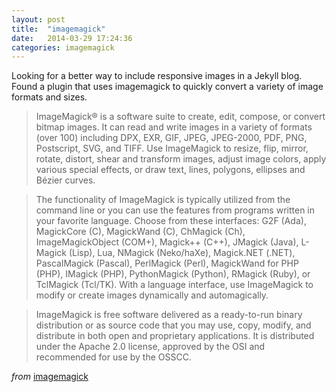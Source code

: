 ```yaml
---
layout: post
title:  "imagemagick"
date:   2014-03-29 17:24:36
categories: imagemagick
---
```

Looking for a better way to include responsive images in a Jekyll blog. Found a plugin that uses imagemagick to quickly convert a variety of image formats and sizes.

>ImageMagick® is a software suite to create, edit, compose, or convert bitmap images. It can read and write images in a variety of formats (over 100) including DPX, EXR, GIF, JPEG, JPEG-2000, PDF, PNG, Postscript, SVG, and TIFF. Use ImageMagick to resize, flip, mirror, rotate, distort, shear and transform images, adjust image colors, apply various special effects, or draw text, lines, polygons, ellipses and Bézier curves.

>The functionality of ImageMagick is typically utilized from the command line or you can use the features from programs written in your favorite language. Choose from these interfaces: G2F (Ada), MagickCore (C), MagickWand (C), ChMagick (Ch), ImageMagickObject (COM+), Magick++ (C++), JMagick (Java), L-Magick (Lisp), Lua, NMagick (Neko/haXe), Magick.NET (.NET), PascalMagick (Pascal), PerlMagick (Perl), MagickWand for PHP (PHP), IMagick (PHP), PythonMagick (Python), RMagick (Ruby), or TclMagick (Tcl/TK). With a language interface, use ImageMagick to modify or create images dynamically and automagically.

>ImageMagick is free software delivered as a ready-to-run binary distribution or as source code that you may use, copy, modify, and distribute in both open and proprietary applications. It is distributed under the Apache 2.0 license, approved by the OSI and recommended for use by the OSSCC.

*from* [imagemagick](http://www.imagemagick.org/)
